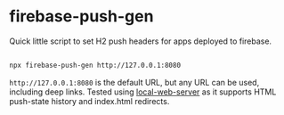 # firebase-push-gen


Quick little script to set H2 push headers for apps deployed to firebase.


```bash

npx firebase-push-gen http://127.0.0.1:8080
```

`http://127.0.0.1:8080` is the default URL, but any URL can be used, including deep links.
Tested using [local-web-server](https://www.npmjs.com/package/local-web-server) as it supports HTML push-state history and index.html redirects.

